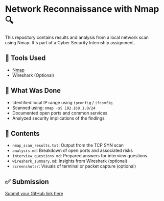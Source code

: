 # Network Reconnaissance with Nmap 🔍

This repository contains results and analysis from a local network scan using Nmap.
It's part of a Cyber Security Internship assignment.

## 🔧 Tools Used
- [Nmap](https://nmap.org/)
- Wireshark (Optional)

## 🧪 What Was Done
- Identified local IP range using `ipconfig` / `ifconfig`
- Scanned using: `nmap -sS 192.168.1.0/24`
- Documented open ports and common services
- Analyzed security implications of the findings

## 📂 Contents
- `nmap_scan_results.txt`: Output from the TCP SYN scan
- `analysis.md`: Breakdown of open ports and associated risks
- `interview_questions.md`: Prepared answers for interview questions
- `wireshark_summary.md`: Insights from Wireshark (optional)
- `screenshots/`: Visuals of terminal or packet capture (optional)

## ✅ Submission
[Submit your GitHub link here](https://forms.gle/8Gm83s53KbyXs3Ne9)
